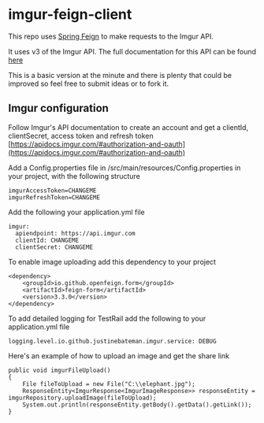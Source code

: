 # imgur-feign-client

This repo uses [Spring Feign](https://cloud.spring.io/spring-cloud-netflix/multi/multi_spring-cloud-feign.html) to make requests to the Imgur API.

It uses v3 of the Imgur API. The full documentation for this API can be found [here](https://apidocs.imgur.com/)

This is a basic version at the minute and there is plenty that could be improved so feel free to submit ideas or to fork it.
## Imgur configuration


Follow Imgur's API documentation to create an account and get a clientId, clientSecret, access token and refresh token
[https://apidocs.imgur.com/#authorization-and-oauth](https://apidocs.imgur.com/#authorization-and-oauth)

Add a Config.properties file in /src/main/resources/Config.properties in your project, with the following structure

```
imgurAccessToken=CHANGEME
imgurRefreshToken=CHANGEME
```

Add the following your application.yml file

```
imgur:
  apiendpoint: https://api.imgur.com
  clientId: CHANGEME
  clientSecret: CHANGEME
```

To enable image uploading add this dependency to your project

```
<dependency>
    <groupId>io.github.openfeign.form</groupId>
    <artifactId>feign-form</artifactId>
    <version>3.3.0</version>
</dependency>
```

To add detailed logging for TestRail add the following to your application.yml file

```
logging.level.io.github.justinebateman.imgur.service: DEBUG
```

Here's an example of how to upload an image and get the share link

```
public void imgurFileUpload()
{
    File fileToUpload = new File("C:\\elephant.jpg");
    ResponseEntity<ImgurResponse<ImgurImageResponse>> responseEntity = imgurRepository.uploadImage(fileToUpload);
    System.out.println(responseEntity.getBody().getData().getLink());
}
```